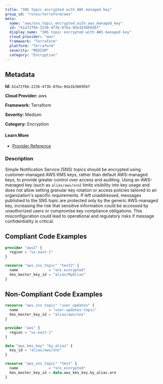 ```yaml
---
title: "SNS topic encrypted with AWS managed key"
group_id: "rules/terraform/aws"
meta:
  name: "aws/sns_topic_encrypted_with_aws_managed_key"
  id: "b1a72f66-2236-4f3b-87ba-0da1b366956f"
  display_name: "SNS topic encrypted with AWS managed key"
  cloud_provider: "aws"
  framework: "Terraform"
  platform: "Terraform"
  severity: "MEDIUM"
  category: "Encryption"
---
```

## Metadata

**Id:** `b1a72f66-2236-4f3b-87ba-0da1b366956f`

**Cloud Provider:** aws

**Framework:** Terraform

**Severity:** Medium

**Category:** Encryption

#### Learn More

 - [Provider Reference](https://registry.terraform.io/providers/hashicorp/aws/latest/docs/resources/sns_topic#kms_master_key_id)

### Description

 Simple Notification Service (SNS) topics should be encrypted using customer-managed AWS KMS keys, rather than default AWS-managed keys, to provide greater control over access and auditing. Using an AWS-managed key (such as `alias/aws/sns`) limits visibility into key usage and does not allow setting granular key rotation or access policies tailored to an organization's specific requirements. If left unaddressed, messages published to the SNS topic are protected only by the generic AWS-managed key, increasing the risk that sensitive information could be accessed by unauthorized users or compromise key compliance obligations. This misconfiguration could lead to operational and regulatory risks if message confidentiality is critical.


## Compliant Code Examples
```terraform
provider "aws2" {
  region = "us-east-1"
}

resource "aws_sns_topic" "test2" {
  name              = "sns_ecnrypted"
  kms_master_key_id = "alias/MyAlias"
}

```
## Non-Compliant Code Examples
```terraform
resource "aws_sns_topic" "user_updates" {
  name              = "user-updates-topic"
  kms_master_key_id = "alias/aws/sns"
}

```

```terraform
provider "aws" {
  region = "us-east-1"
}

data "aws_kms_key" "by_alias" {
  key_id = "alias/aws/sns"
}

resource "aws_sns_topic" "test" {
  name              = "sns_ecnrypted"
  kms_master_key_id = data.aws_kms_key.by_alias.arn
}

```